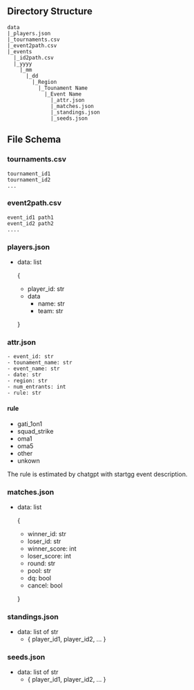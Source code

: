 ## Directory Structure

```
data
|_players.json
|_tournaments.csv
|_event2path.csv
|_events
  |_id2path.csv
  |_yyyy
    |_mm
      |_dd
        |_Region
          |_Tounament Name
            |_Event Name
              |_attr.json
              |_matches.json
              |_standings.json
              |_seeds.json
```

## File Schema

### tournaments.csv

```
tournament_id1
tournament_id2
...
```

### event2path.csv

```
event_id1 path1
event_id2 path2
....
```


### players.json

- data: list

  {
  - player_id: str
  - data
    - name: str
    - team: str

  }

### attr.json

```
- event_id: str
- tounament_name: str
- event_name: str
- date: str
- region: str
- num_entrants: int
- rule: str
```

#### rule

- gati_1on1
- squad_strike
- oma1
- oma5
- other
- unkown

The rule is estimated by chatgpt with startgg event description.

### matches.json

- data: list

  {
  - winner_id: str
  - loser_id: str
  - winner_score: int
  - loser_score: int
  - round: str
  - pool: str
  - dq: bool
  - cancel: bool
  
  }

### standings.json

- data: list of str
  - { player_id1, player_id2, ... }

### seeds.json

- data: list of str
  - { player_id1, player_id2, ... }